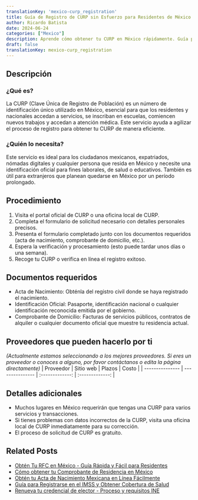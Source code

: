 ```yaml
---
translationKey: 'mexico-curp_registration'
title: Guía de Registro de CURP sin Esfuerzo para Residentes de México
author: Ricardo Batista
date: 2024-06-24
categories: ["Mexico"]
description: Aprende cómo obtener tu CURP en México rápidamente. Guía paso a paso y documentos necesarios para un registro de CURP sin problemas.
draft: false
translationKey: mexico-curp_registration
---
```


## Descripción
### ¿Qué es?
La CURP (Clave Única de Registro de Población) es un número de identificación único utilizado en México, esencial para que los residentes y nacionales accedan a servicios, se inscriban en escuelas, comiencen nuevos trabajos y accedan a atención médica. Este servicio ayuda a agilizar el proceso de registro para obtener tu CURP de manera eficiente.

### ¿Quién lo necesita?
Este servicio es ideal para los ciudadanos mexicanos, expatriados, nómadas digitales y cualquier persona que resida en México y necesite una identificación oficial para fines laborales, de salud o educativos. También es útil para extranjeros que planean quedarse en México por un período prolongado.

## Procedimiento

1. Visita el portal oficial de CURP o una oficina local de CURP.
2. Completa el formulario de solicitud necesario con detalles personales precisos.
3. Presenta el formulario completado junto con los documentos requeridos (acta de nacimiento, comprobante de domicilio, etc.).
4. Espera la verificación y procesamiento (esto puede tardar unos días o una semana).
5. Recoge tu CURP o verifica en línea el registro exitoso.

## Documentos requeridos

- Acta de Nacimiento: Obténla del registro civil donde se haya registrado el nacimiento.
- Identificación Oficial: Pasaporte, identificación nacional o cualquier identificación reconocida emitida por el gobierno.
- Comprobante de Domicilio: Facturas de servicios públicos, contratos de alquiler o cualquier documento oficial que muestre tu residencia actual.

## Proveedores que pueden hacerlo por ti
_(Actualmente estamos seleccionando a los mejores proveedores. Si eres un proveedor o conoces a alguno, por favor contáctanos o edita la página directamente)_
| Proveedor        |     Sitio web     |     Plazos    |       Costo      |
| --------------- | --------------- |  :-------------: | :-------------: |

## Detalles adicionales

- Muchos lugares en México requerirán que tengas una CURP para varios servicios y transacciones.
- Si tienes problemas con datos incorrectos de la CURP, visita una oficina local de CURP inmediatamente para su corrección.
- El proceso de solicitud de CURP es gratuito.
## Related Posts

- [Obtén Tu RFC en México - Guía Rápida y Fácil para Residentes](https://tramitit.com/es/guides/mexico/inscripción_al_rfc/)
- [Cómo obtener tu Comprobante de Residencia en México](https://tramitit.com/es/guides/mexico/carta_de_residencia/)
- [Obtén tu Acta de Nacimiento Mexicana en Línea Fácilmente](https://tramitit.com/es/guides/mexico/acta_de_nacimiento/)
- [Guía para Registrarse en el IMSS y Obtener Cobertura de Salud](https://tramitit.com/es/guides/mexico/inscripción_al_imss/)
- [Renueva tu credencial de elector - Proceso y requisitos INE](https://tramitit.com/es/guides/mexico/renovación_de_credencial_para_votar/)